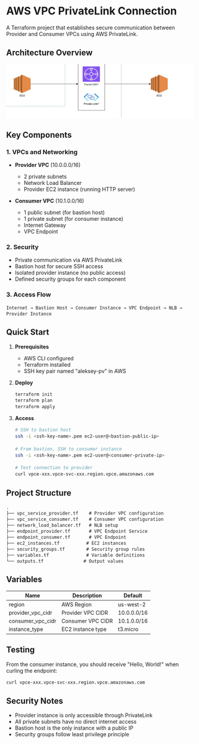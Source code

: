 # AWS VPC PrivateLink Connection

A Terraform project that establishes secure communication between Provider and Consumer VPCs using AWS PrivateLink.

## Architecture Overview

![infrastructure](./image.png)

## Key Components

### 1. VPCs and Networking
- **Provider VPC** (10.0.0.0/16)
  - 2 private subnets
  - Network Load Balancer
  - Provider EC2 instance (running HTTP server)

- **Consumer VPC** (10.1.0.0/16)
  - 1 public subnet (for bastion host)
  - 1 private subnet (for consumer instance)
  - Internet Gateway
  - VPC Endpoint

### 2. Security
- Private communication via AWS PrivateLink
- Bastion host for secure SSH access
- Isolated provider instance (no public access)
- Defined security groups for each component

### 3. Access Flow
```
Internet → Bastion Host → Consumer Instance → VPC Endpoint → NLB → Provider Instance
```

## Quick Start

1. **Prerequisites**
   - AWS CLI configured
   - Terraform installed
   - SSH key pair named "aleksey-pv" in AWS

2. **Deploy**
   ```bash
   terraform init
   terraform plan
   terraform apply
   ```

3. **Access**
   ```bash
   # SSH to bastion host
   ssh -i <ssh-key-name>.pem ec2-user@<bastion-public-ip>

   # From bastion, SSH to consumer instance
   ssh -i <ssh-key-name>.pem ec2-user@<consumer-private-ip>

   # Test connection to provider
   curl vpce-xxx.vpce-svc-xxx.region.vpce.amazonaws.com
   ```

## Project Structure

```
.
├── vpc_service_provider.tf    # Provider VPC configuration
├── vpc_service_consumer.tf    # Consumer VPC configuration
├── network_load_balancer.tf   # NLB setup
├── endpoint_provider.tf       # VPC Endpoint Service
├── endpoint_consumer.tf       # VPC Endpoint
├── ec2_instances.tf          # EC2 instances
├── security_groups.tf        # Security group rules
├── variables.tf              # Variable definitions
└── outputs.tf               # Output values
```

## Variables

| Name | Description | Default |
|------|-------------|---------|
| region | AWS Region | us-west-2 |
| provider_vpc_cidr | Provider VPC CIDR | 10.0.0.0/16 |
| consumer_vpc_cidr | Consumer VPC CIDR | 10.1.0.0/16 |
| instance_type | EC2 instance type | t3.micro |

## Testing

From the consumer instance, you should receive "Hello, World!" when curling the endpoint:
```bash
curl vpce-xxx.vpce-svc-xxx.region.vpce.amazonaws.com
```

## Security Notes
- Provider instance is only accessible through PrivateLink
- All private subnets have no direct internet access
- Bastion host is the only instance with a public IP
- Security groups follow least privilege principle


